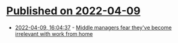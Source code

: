 # [Published on 2022-04-09](index.md)

* [2022-04-09, 16:04:37](https://news.ycombinator.com/item?id=30969200) - [Middle managers fear they've become irrelevant with work from home](https://fortune.com/2022/04/07/remote-work-from-home-is-over-firing-pay-cut/)

